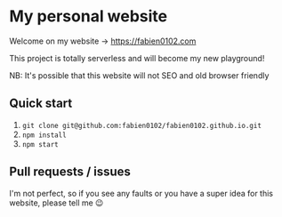 # My personal website

Welcome on my website -> https://fabien0102.com

This project is totally serverless and will become my new playground!

NB: It's possible that this website will not SEO and old browser friendly

## Quick start

1. `git clone git@github.com:fabien0102/fabien0102.github.io.git`
1. `npm install`
1. `npm start`

## Pull requests / issues

I'm not perfect, so if you see any faults or you have a super idea for this website, please tell me :wink:
